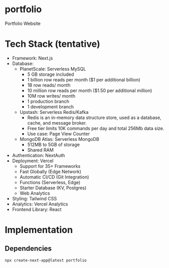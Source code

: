 # portfolio

Portfolio Website

# Tech Stack (tentative)

- Framework: Next.js
- Database:
  - PlanetScale: Serverless MySQL
    - 5 GB storage included
    - 1 billion row reads per month ($1 per additional billion)
    - 1B row reads/ month
    - 10 million row reads per month ($1.50 per additional million)
    - 10M row writes/ month
    - 1 production branch
    - 1 development branch
  - Upstash: Serverless Redis/Kafka
    - Redis is an in-memory data structure store, used as a database, cache, and message broker.
    - Free tier limits 10K commands per day and total 256Mb data size.
    - Use case: Page View Counter
  - MongoDB Atlas: Serverless MongoDB
    - 512MB to 5GB of storage
    - Shared RAM
- Authentication: NextAuth
- Deployment: Vercel
  - Support for 35+ Frameworks
  - Fast Globally (Edge Network)
  - Automatic CI/CD (Git Integration)
  - Functions (Serverless, Edge)
  - Starter Database (KV, Postgres)
  - Web Analytics
- Styling: Tailwind CSS
- Analytics: Vercel Analytics
- Frontend Library: React

# Implementation

## Dependencies

```bash
npx create-next-app@latest portfolio
```
